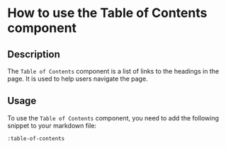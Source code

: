 # How to use the Table of Contents component

## Description

The `Table of Contents` component is a list of links to the headings in the page.
It is used to help users navigate the page.

## Usage

To use the `Table of Contents` component, you need to add the following snippet to your markdown file:

```markdown
:table-of-contents
```
